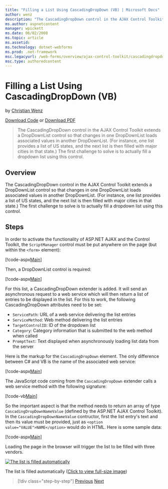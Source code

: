 ```yaml
---
title: "Filling a List Using CascadingDropDown (VB) | Microsoft Docs"
author: wenz
description: "The CascadingDropDown control in the AJAX Control Toolkit extends a DropDownList control so that changes in one DropDownList loads associated values in anoth..."
ms.author: aspnetcontent
manager: wpickett
ms.date: 06/02/2008
ms.topic: article
ms.assetid: 
ms.technology: dotnet-webforms
ms.prod: .net-framework
msc.legacyurl: /web-forms/overview/ajax-control-toolkit/cascadingdropdown/filling-a-list-using-cascadingdropdown-vb
msc.type: authoredcontent
---
```

Filling a List Using CascadingDropDown (VB)
====================
by [Christian Wenz](https://github.com/wenz)

[Download Code](http://download.microsoft.com/download/9/0/7/907760b1-2c60-4f81-aeb6-ca416a573b0d/cascadingdropdown0.vb.zip) or [Download PDF](http://download.microsoft.com/download/2/d/c/2dc10e34-6983-41d4-9c08-f78f5387d32b/cascadingdropdown0VB.pdf)

> The CascadingDropDown control in the AJAX Control Toolkit extends a DropDownList control so that changes in one DropDownList loads associated values in another DropDownList. (For instance, one list provides a list of US states, and the next list is then filled with major cities in that state.) The first challenge to solve is to actually fill a dropdown list using this control.


## Overview

The CascadingDropDown control in the AJAX Control Toolkit extends a DropDownList control so that changes in one DropDownList loads associated values in another DropDownList. (For instance, one list provides a list of US states, and the next list is then filled with major cities in that state.) The first challenge to solve is to actually fill a dropdown list using this control.

## Steps

In order to activate the functionality of ASP.NET AJAX and the Control Toolkit, the `ScriptManager` control must be put anywhere on the page (but within the `<form>` element):

[!code-aspx[Main](filling-a-list-using-cascadingdropdown-vb/samples/sample1.aspx)]

Then, a DropDownList control is required:

[!code-aspx[Main](filling-a-list-using-cascadingdropdown-vb/samples/sample2.aspx)]

For this list, a CascadingDropDown extender is added. It will send an asynchronous request to a web service which will then return a list of entries to be displayed in the list. For this to work, the following CascadingDropDown attributes need to be set:

- `ServicePath`: URL of a web service delivering the list entries
- `ServiceMethod`: Web method delivering the list entries
- `TargetControlID`: ID of the dropdown list
- `Category`: Category information that is submitted to the web method when called
- `PromptText`: Text displayed when asynchronously loading list data from the server

Here is the markup for the `CascadingDropDown` element. The only difference between C# and VB is the name of the associated web service:

[!code-aspx[Main](filling-a-list-using-cascadingdropdown-vb/samples/sample3.aspx)]

The JavaScript code coming from the `CascadingDropDown` extender calls a web service method with the following signature:

[!code-vb[Main](filling-a-list-using-cascadingdropdown-vb/samples/sample4.vb)]

So the important aspect is that the method needs to return an array of type `CascadingDropDownNameValue` (defined by the ASP.NET AJAX Control Toolkit). In the `CascadingDropDownNameValue` contructor, first the list entry's text and then its value must be provided, just as `<option value="VALUE">NAME</option>` would do in HTML. Here is some sample data:

[!code-aspx[Main](filling-a-list-using-cascadingdropdown-vb/samples/sample5.aspx)]

Loading the page in the browser will trigger the list to be filled with three vendors.


[![The list is filled automatically](filling-a-list-using-cascadingdropdown-vb/_static/image2.png)](filling-a-list-using-cascadingdropdown-vb/_static/image1.png)

The list is filled automatically ([Click to view full-size image](filling-a-list-using-cascadingdropdown-vb/_static/image3.png))

>[!div class="step-by-step"]
[Previous](using-auto-postback-with-cascadingdropdown-cs.md)
[Next](using-cascadingdropdown-with-a-database-vb.md)